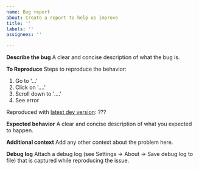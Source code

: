 ```yaml
---
name: Bug report
about: Create a report to help us improve
title: ''
labels: ''
assignees: ''

---
```


**Describe the bug**
A clear and concise description of what the bug is.

**To Reproduce**
Steps to reproduce the behavior:
1. Go to '...'
2. Click on '....'
3. Scroll down to '....'
4. See error

Reproduced with [latest dev version](https://github.com/oliexdev/openScale/releases/tag/dev-build): ???

**Expected behavior**
A clear and concise description of what you expected to happen.

**Additional context**
Add any other context about the problem here.

**Debug log**
Attach a debug log (see Settings -> About -> Save debug log to file) that is captured while reproducing the issue.
